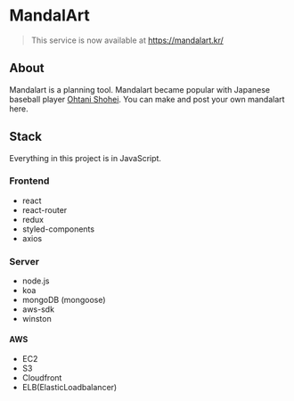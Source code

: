 # MandalArt

> This service is now available at https://mandalart.kr/

## About

Mandalart is a planning tool.
Mandalart became popular with Japanese baseball player [Ohtani Shohei](https://en.wikipedia.org/wiki/Shohei_Ohtani).
You can make and post your own mandalart here.

## Stack

Everything in this project is in JavaScript. 

### Frontend

- react
- react-router
- redux
- styled-components
- axios

### Server

- node.js
- koa
- mongoDB (mongoose)
- aws-sdk
- winston

#### AWS
- EC2
- S3
- Cloudfront
- ELB(ElasticLoadbalancer)
